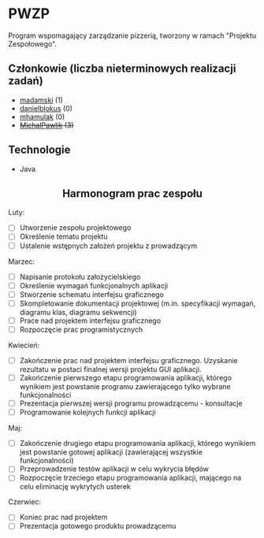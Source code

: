 # PWZP
Program wspomagający zarządzanie pizzerią, tworzony w ramach "Projektu Zespołowego".

## Członkowie (liczba nieterminowych realizacji zadań)
- [madamski](https://github.com/madamski) (1)
- [danielblokus](https://github.com/danielblokus) (0)
- [mhamulak](https://github.com/mhamulak) (0)
- <strike>[MichalPawlik](https://github.com/MichalPawlik) (3)</strike>

## Technologie
- Java

<center><h2>Harmonogram prac zespołu</h2></center>

Luty:
- [ ] Utworzenie zespołu projektowego
- [ ] Określenie tematu projektu
- [ ] Ustalenie wstępnych założeń projektu z prowadzącym

Marzec:
- [ ] Napisanie protokołu założycielskiego
- [ ] Określenie wymagań funkcjonalnych aplikacji
- [ ] Stworzenie schematu interfejsu graficznego
- [ ] Skompletowanie dokumentacji projektowej (m.in. specyfikacji wymagań, diagramu klas, diagramu sekwencji) 
- [ ] Prace nad projektem interfejsu graficznego
- [ ] Rozpoczęcie prac programistycznych

Kwiecień:
- [ ] Zakończenie prac nad projektem interfejsu graficznego. Uzyskanie rezultatu w postaci finalnej wersji projektu GUI aplikacji. 
- [ ] Zakończenie pierwszego etapu programowania aplikacji, którego wynikiem jest powstanie programu zawierającego tylko wybrane funkcjonalności
- [ ] Prezentacja pierwszej wersji programu prowadzącemu - konsultacje
- [ ] Programowanie kolejnych funkcji aplikacji

Maj:
- [ ] Zakończenie drugiego etapu programowania aplikacji, którego wynikiem jest powstanie gotowej aplikacji (zawierającej wszystkie funkcjonalności)
- [ ] Przeprowadzenie testów aplikacji w celu wykrycia błędów
- [ ] Rozpoczęcie trzeciego etapu programowania aplikacji, mającego na celu eliminację wykrytych usterek

Czerwiec:
- [ ] Koniec prac nad projektem
- [ ] Prezentacja gotowego produktu prowadzącemu

